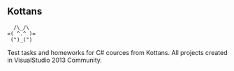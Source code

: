 ## Kottans

```
  /\_/\
=( ^.^ )=
 (")_(")
```

Test tasks and homeworks for C# cources from Kottans.
All projects created in VisualStudio 2013 Community.